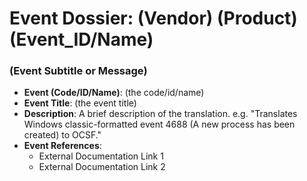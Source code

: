 # Event Dossier: (Vendor) (Product) (Event_ID/Name)
### (Event Subtitle or Message)
- **Event (Code/ID/Name)**: (the code/id/name)
- **Event Title**: (the event title)
- **Description**: A brief description of the translation. e.g. "Translates Windows classic-formatted event 4688 (A new process has been created) to OCSF."
- **Event References**:
  - External Documentation Link 1
  - External Documentation Link 2